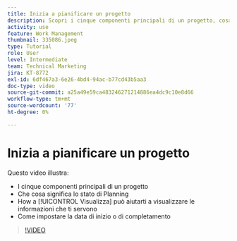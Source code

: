 ```yaml
---
title: Inizia a pianificare un progetto
description: Scopri i cinque componenti principali di un progetto, cosa significa lo stato, come [!UICONTROL Visualizza] può aiutarti a visualizzare informazioni rilevanti e a impostare la data di inizio o di scadenza.
activity: use
feature: Work Management
thumbnail: 335086.jpeg
type: Tutorial
role: User
level: Intermediate
team: Technical Marketing
jira: KT-8772
exl-id: 6df467a3-6e26-4bd4-94ac-b77cd43b5aa3
doc-type: video
source-git-commit: a25a49e59ca483246271214886ea4dc9c10e8d66
workflow-type: tm+mt
source-wordcount: '77'
ht-degree: 0%

---
```


# Inizia a pianificare un progetto

Questo video illustra:

* I cinque componenti principali di un progetto
* Che cosa significa lo stato di Planning
* How a [!UICONTROL Visualizza] può aiutarti a visualizzare le informazioni che ti servono
* Come impostare la data di inizio o di completamento

>[!VIDEO](https://video.tv.adobe.com/v/335086/?quality=12&learn=on)
